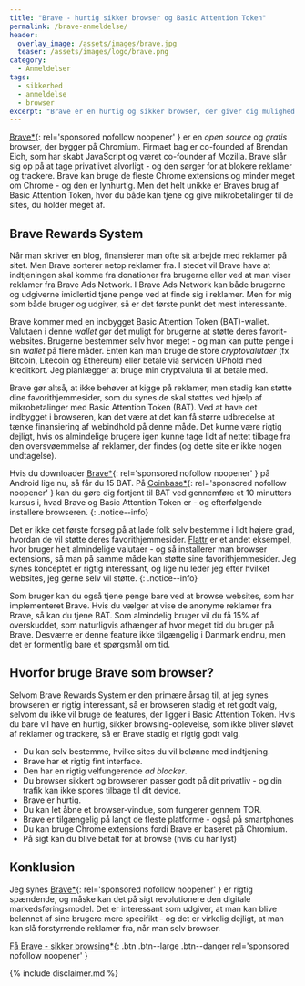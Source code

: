 ```yaml
---
title: "Brave - hurtig sikker browser og Basic Attention Token"
permalink: /brave-anmeldelse/
header:
  overlay_image: /assets/images/brave.jpg
  teaser: /assets/images/logo/brave.png
category:
  - Anmeldelser
tags:
  - sikkerhed
  - anmeldelse
  - browser
excerpt: "Brave er en hurtig og sikker browser, der giver dig mulighed for at blokere reklamer og give credits til de sites, du kan lide."
---
```


[Brave\*](/go/brave/){: rel='sponsored nofollow noopener' } er en _open source_ og _gratis_ browser, der bygger på Chromium. Firmaet bag er co-founded af Brendan Eich, som har skabt JavaScript og været co-founder af Mozilla. Brave slår sig op på at tage privatlivet alvorligt - og den sørger for at blokere reklamer og trackere. Brave kan bruge de fleste Chrome extensions og minder meget om Chrome - og den er lynhurtig. Men det helt unikke er Braves brug af Basic Attention Token, hvor du både kan tjene og give mikrobetalinger til de sites, du holder meget af.

## Brave Rewards System

Når man skriver en blog, finansierer man ofte sit arbejde med reklamer på sitet. Men Brave sorterer netop reklamer fra. I stedet vil Brave have at indtjeningen skal komme fra donationer fra brugerne eller ved at man viser reklamer fra Brave Ads Network. I Brave Ads Network kan både brugerne og udgiverne imidlertid tjene penge ved at finde sig i reklamer. Men for mig som både bruger og udgiver, så er det første punkt det mest interessante. 

Brave kommer med en indbygget Basic Attention Token (BAT)-wallet. Valutaen i denne _wallet_ gør det muligt for brugerne at støtte deres favorit-websites. Brugerne bestemmer selv hvor meget - og man kan putte penge i sin _wallet_ på flere måder. Enten kan man bruge de store _cryptovalutaer_ (fx Bitcoin, Litecoin og Ethereum) eller betale via servicen UPhold med kreditkort. Jeg planlægger at bruge min cryptvaluta til at betale med. 

Brave gør altså, at ikke behøver at kigge på reklamer, men stadig kan støtte dine favorithjemmesider, som du synes de skal støttes ved hjælp af mikrobetalinger med Basic Attention Token (BAT). Ved at have det indbygget i browseren, kan det være at det kan få større udbredelse at tænke finansiering af webindhold på denne måde. Det kunne være rigtig dejligt, hvis os almindelige brugere igen kunne tage lidt af nettet tilbage fra den oversvøemmelse af reklamer, der findes (og dette site er ikke nogen undtagelse).

Hvis du downloader [Brave\*](/go/brave/){: rel='sponsored nofollow noopener' } på Android lige nu, så får du 15 BAT. På [Coinbase\*](/go/coinbase/){: rel='sponsored nofollow noopener' } kan du gøre dig fortjent til BAT ved gennemføre et 10 minutters kursus i, hvad Brave og Basic Attention Token er - og efterfølgende installere browseren.
{: .notice--info}

Det er ikke det første forsøg på at lade folk selv bestemme i lidt højere grad, hvordan de vil støtte deres favorithjemmesider. [Flattr](http://flattr.com/@lsolesen) er et andet eksempel, hvor bruger helt almindelige valutaer - og så installerer man browser extensions, så man på samme måde kan støtte sine favorithjemmesider. Jeg synes konceptet er rigtig interessant, og lige nu leder jeg efter hvilket websites, jeg gerne selv vil støtte.
{: .notice--info}

Som bruger kan du også tjene penge bare ved at browse websites, som har implementeret Brave. Hvis du vælger at vise de anonyme reklamer fra Brave, så kan du tjene BAT. Som almindelig bruger vil du få 15% af overskuddet, som naturligvis afhænger af hvor meget tid du bruger på Brave. Desværre er denne feature ikke tilgængelig i Danmark endnu, men det er formentlig bare et spørgsmål om tid. 

## Hvorfor bruge Brave som browser?

Selvom Brave Rewards System er den primære årsag til, at jeg synes browseren er rigtig interessant, så er browseren stadig et ret godt valg, selvom du ikke vil bruge de features, der ligger i Basic Attention Token. Hvis du bare vil have en hurtig, sikker browsing-oplevelse, som ikke bliver sløvet af reklamer og trackere, så er Brave stadig et rigtig godt valg.

- Du kan selv bestemme, hvilke sites du vil belønne med indtjening.
- Brave har et rigtig fint interface.
- Den har en rigtig velfungerende _ad blocker_.
- Du browser sikkert og browseren passer godt på dit privatliv - og din trafik kan ikke spores tilbage til dit device.
- Brave er hurtig.
- Du kan let åbne et browser-vindue, som fungerer gennem TOR.
- Brave er tilgængelig på langt de fleste platforme - også på smartphones
- Du kan bruge Chrome extensions fordi Brave er baseret på Chromium.
- På sigt kan du blive betalt for at browse (hvis du har lyst)

## Konklusion

Jeg synes [Brave\*](/go/brave/){: rel='sponsored nofollow noopener' } er rigtig spændende, og måske kan det på sigt revolutionere den digitale markedsføringsmodel. Det er interessant som udgiver, at man kan blive belønnet af sine brugere mere specifikt - og det er virkelig dejligt, at man kan slå forstyrrende reklamer fra, når man selv browser. 

[Få Brave - sikker browsing\*](/go/brave/){: .btn .btn--large .btn--danger rel='sponsored nofollow noopener' }

{% include disclaimer.md %}
